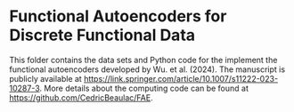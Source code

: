# Functional Autoencoders for Discrete Functional Data

This folder contains the data sets and Python code for the implement the functional autoencoders developed by Wu. et al. (2024). The manuscript is publicly available at https://link.springer.com/article/10.1007/s11222-023-10287-3. More details about the computing code can be found at https://github.com/CedricBeaulac/FAE.
